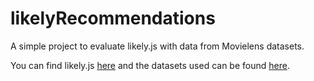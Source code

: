 # likelyRecommendations
A simple project to evaluate likely.js with data from Movielens datasets.

You can find likely.js [here](https://github.com/sbyrnes/likely.js) and the datasets used can be found [here](https://grouplens.org/datasets/movielens/100k/).
